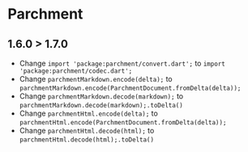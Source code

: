 # Parchment

## 1.6.0 > 1.7.0

* Change `import 'package:parchment/convert.dart';` to `import 'package:parchment/codec.dart';`
* Change `parchmentMarkdown.encode(delta);` to `parchmentMarkdown.encode(ParchmentDocument.fromDelta(delta));`
* Change `parchmentMarkdown.decode(markdown);` to `parchmentMarkdown.decode(markdown);.toDelta()`
* Change `parchmentHtml.encode(delta);` to `parchmentHtml.encode(ParchmentDocument.fromDelta(delta));`
* Change `parchmentHtml.decode(html);` to `parchmentHtml.decode(html);.toDelta()`